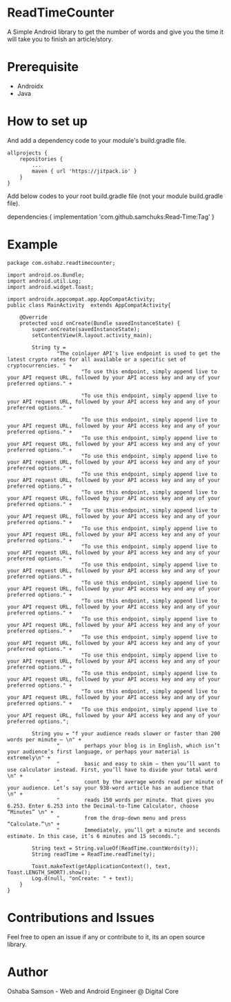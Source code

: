 # ReadTimeCounter
A Simple Android library to get the number of words and give you the time it will take you to finish an article/story.

# Prerequisite
<ul>
    <li>Androidx</li>
    <li>Java</li>
</ul>

# How to set up

And add a dependency code to your module's build.gradle file. <br />

    allprojects {
		repositories {
			...
			maven { url 'https://jitpack.io' }
		}
	}

Add below codes to your root build.gradle file (not your module build.gradle file). <br />

   dependencies {
   	        implementation 'com.github.samchuks:Read-Time:Tag'
   	}

# Example

    package com.oshabz.readtimecounter;

    import android.os.Bundle;
    import android.util.Log;
    import android.widget.Toast;

    import androidx.appcompat.app.AppCompatActivity;
    public class MainActivity  extends AppCompatActivity{

        @Override
        protected void onCreate(Bundle savedInstanceState) {
            super.onCreate(savedInstanceState);
            setContentView(R.layout.activity_main);

            String ty =
                    "The coinlayer API's live endpoint is used to get the latest crypto rates for all available or a specific set of cryptocurrencies. " +
                            "To use this endpoint, simply append live to your API request URL, followed by your API access key and any of your preferred options." +

                            "To use this endpoint, simply append live to your API request URL, followed by your API access key and any of your preferred options." +

                            "To use this endpoint, simply append live to your API request URL, followed by your API access key and any of your preferred options." +
                            "To use this endpoint, simply append live to your API request URL, followed by your API access key and any of your preferred options." +
                            "To use this endpoint, simply append live to your API request URL, followed by your API access key and any of your preferred options." +
                            "To use this endpoint, simply append live to your API request URL, followed by your API access key and any of your preferred options." +
                            "To use this endpoint, simply append live to your API request URL, followed by your API access key and any of your preferred options." +
                            "To use this endpoint, simply append live to your API request URL, followed by your API access key and any of your preferred options." +
                            "To use this endpoint, simply append live to your API request URL, followed by your API access key and any of your preferred options." +
                            "To use this endpoint, simply append live to your API request URL, followed by your API access key and any of your preferred options." +
                            "To use this endpoint, simply append live to your API request URL, followed by your API access key and any of your preferred options." +
                            "To use this endpoint, simply append live to your API request URL, followed by your API access key and any of your preferred options." +
                            "To use this endpoint, simply append live to your API request URL, followed by your API access key and any of your preferred options." +
                            "To use this endpoint, simply append live to your API request URL, followed by your API access key and any of your preferred options." +
                            "To use this endpoint, simply append live to your API request URL, followed by your API access key and any of your preferred options." +
                            "To use this endpoint, simply append live to your API request URL, followed by your API access key and any of your preferred options." +
                            "To use this endpoint, simply append live to your API request URL, followed by your API access key and any of your preferred options." +
                            "To use this endpoint, simply append live to your API request URL, followed by your API access key and any of your preferred options." +
                            "To use this endpoint, simply append live to your API request URL, followed by your API access key and any of your preferred options.";

            String you = "f your audience reads slower or faster than 200 words per minute — \n" +
                    "        perhaps your blog is in English, which isn’t your audience’s first language, or perhaps your material is extremely\n" +
                    "        basic and easy to skim — then you’ll want to use calculator instead. First, you’ll have to divide your total word \n" +
                    "        count by the average words read per minute of your audience. Let’s say your 938-word article has an audience that \n" +
                    "        reads 150 words per minute. That gives you 6.253. Enter 6.253 into the Decimal-to-Time Calculator, choose “Minutes” \n" +
                    "        from the drop-down menu and press “Calculate.”\n" +
                    "        Immediately, you’ll get a minute and seconds estimate. In this case, it’s 6 minutes and 15 seconds.";

            String text = String.valueOf(ReadTime.countWords(ty));
            String readTime = ReadTime.readTime(ty);

            Toast.makeText(getApplicationContext(), text, Toast.LENGTH_SHORT).show();
            Log.d(null, "onCreate: " + text);
        }
    }

# Contributions and Issues
Feel free to open an issue if any or contribute to it, its an open source library.

# Author
Oshaba Samson - Web and Android Engineer @ Digital Core